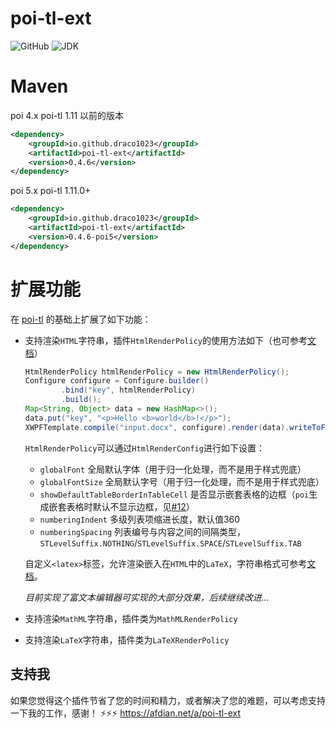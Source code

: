 # poi-tl-ext
![GitHub](https://img.shields.io/github/license/draco1023/poi-tl-ext) ![JDK](https://img.shields.io/badge/jdk-1.8-blue)

# Maven

poi 4.x poi-tl 1.11 以前的版本

```xml
<dependency>
    <groupId>io.github.draco1023</groupId>
    <artifactId>poi-tl-ext</artifactId>
    <version>0.4.6</version>
</dependency>
```

poi 5.x poi-tl 1.11.0+

```xml
<dependency>
    <groupId>io.github.draco1023</groupId>
    <artifactId>poi-tl-ext</artifactId>
    <version>0.4.6-poi5</version>
</dependency>
```

# 扩展功能

在 [poi-tl](https://github.com/Sayi/poi-tl) 的基础上扩展了如下功能：

- 支持渲染`HTML`字符串，插件`HtmlRenderPolicy`的使用方法如下（也可参考[文档](http://deepoove.com/poi-tl/#_%E4%BD%BF%E7%94%A8%E6%8F%92%E4%BB%B6)）

  ```java
  HtmlRenderPolicy htmlRenderPolicy = new HtmlRenderPolicy();
  Configure configure = Configure.builder()
          .bind("key", htmlRenderPolicy)
          .build();
  Map<String, Object> data = new HashMap<>();
  data.put("key", "<p>Hello <b>world</b>!</p>");
  XWPFTemplate.compile("input.docx", configure).render(data).writeToFile("output.docx");
  ```
  
  `HtmlRenderPolicy`可以通过`HtmlRenderConfig`进行如下设置：
  - `globalFont` 全局默认字体（用于归一化处理，而不是用于样式兜底）
  - `globalFontSize` 全局默认字号（用于归一化处理，而不是用于样式兜底）
  - `showDefaultTableBorderInTableCell` 是否显示嵌套表格的边框（`poi`生成嵌套表格时默认不显示边框，见[#12](https://github.com/draco1023/poi-tl-ext/issues/12)）
  - `numberingIndent` 多级列表项缩进长度，默认值360
  - `numberingSpacing` 列表编号与内容之间的间隔类型，`STLevelSuffix.NOTHING`/`STLevelSuffix.SPACE`/`STLevelSuffix.TAB`
  
  自定义`<latex>`标签，允许渲染嵌入在`HTML`中的`LaTeX`，字符串格式可参考[文档](https://www2.ph.ed.ac.uk/snuggletex/documentation/supported-latex.html)。
  
  _目前实现了富文本编辑器可实现的大部分效果，后续继续改进..._

- 支持渲染`MathML`字符串，插件类为`MathMLRenderPolicy`
- 支持渲染`LaTeX`字符串，插件类为`LaTeXRenderPolicy`

## 支持我
如果您觉得这个插件节省了您的时间和精力，或者解决了您的难题，可以考虑支持一下我的工作，感谢！ ⚡⚡⚡ https://afdian.net/a/poi-tl-ext
